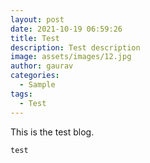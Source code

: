 ```yaml
---
layout: post
date: 2021-10-19 06:59:26
title: Test
description: Test description
image: assets/images/12.jpg
author: gaurav
categories:
  - Sample
tags:
  - Test
---
```

This is the test blog.

```java
test
```
